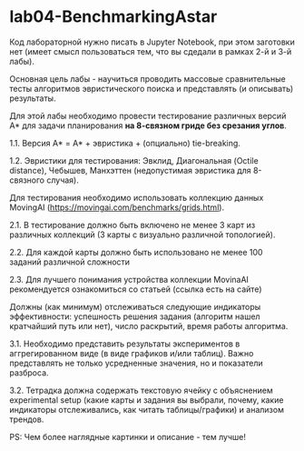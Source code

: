 # lab04-BenchmarkingAstar

Код лабораторной нужно писать в Jupyter Notebook, при этом заготовки нет (имеет смысл пользоваться тем, что вы сдедали в рамках 2-й и 3-й лабы).

Основная цель лабы - научиться проводить массовые сравнительные тесты алгоритмов эвристического поиска и представлять (и описывать) результаты.

Для этой лабы необходимо провести тестирование различных версий A* для задачи планирования **на 8-связном гриде без срезания углов**.

1.1. Версия A* = A* + эвристика + (опциально) tie-breaking.

1.2. Эвристики для тестирования: Эвклид, Диагональная (Octile distance), Чебышев, Манхэттен (недопустимая эвристика для 8-связного случая).

Для тестирования необходимо использовать коллекцию данных MovingAI (https://movingai.com/benchmarks/grids.html).

2.1. В тестирование должно быть включено не менее 3 карт из различных коллекций (3 карты с визуально различной топологией).

2.2. Для каждой карты должно быть использовано не менее 100 заданий различной сложности

2.3. Для лучшего понимания устройства коллекции MovinaAI рекомендуется ознакомиться со статьей (ссылка есть на сайте)

Должны (как минимум) отслеживаться следующие индикаторы эффективности: успешность решения задания (алгоритм нашел кратчайший путь или нет), число раскрытий, время работы алгоритма.

3.1. Необходимо представить результаты экспериментов в аггрегированном виде (в виде графиков и/или таблиц). Важно представлять не только усредненные значения, но и показатели разброса.

3.2. Тетрадка должна содержать текстовую ячейку с объяснением experimental setup (какие карты и задания вы выбрали, почему, какие индикаторы отслеживались, как читать таблицы/графики) и анализом трендов.

PS: Чем более наглядные картинки и описание - тем лучше!
